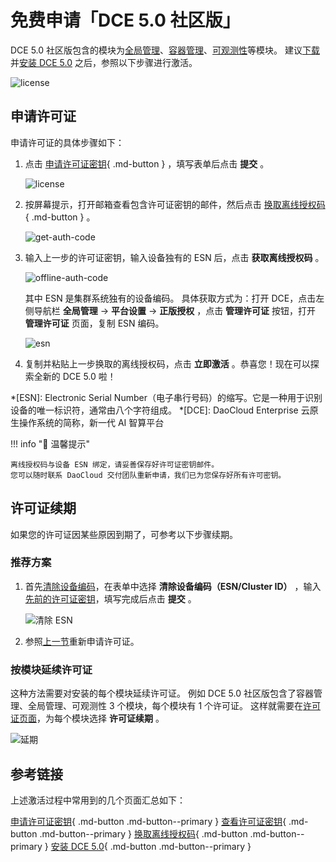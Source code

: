 # 免费申请「DCE 5.0 社区版」

DCE 5.0 社区版包含的模块为[全局管理](../ghippo/intro/index.md)、[容器管理](../kpanda/intro/index.md)、[可观测性](../insight/intro/index.md)等模块。
建议[下载](../download/index.md)并[安装 DCE 5.0](../install/community/k8s/online.md) 之后，参照以下步骤进行激活。

![license](https://docs.daocloud.io/daocloud-docs-images/docs/images/license01.png)

## 申请许可证

申请许可证的具体步骤如下：

1. 点击 [申请许可证密钥](https://qingflow.com/f/58604bf8){ .md-button } ，填写表单后点击 __提交__ 。

    ![license](https://docs.daocloud.io/daocloud-docs-images/docs/zh/docs/dce/images/license011.png)

2. 按屏幕提示，打开邮箱查看包含许可证密钥的邮件，然后点击 [换取离线授权码](https://license.daocloud.io/dce5-license){ .md-button } 。

    ![get-auth-code](https://docs.daocloud.io/daocloud-docs-images/docs/zh/docs/dce/images/license012.png)

3. 输入上一步的许可证密钥，输入设备独有的 ESN 后，点击 __获取离线授权码__ 。

    ![offline-auth-code](https://docs.daocloud.io/daocloud-docs-images/docs/images/license03.png)

    其中 ESN 是集群系统独有的设备编码。
    具体获取方式为：打开 DCE，点击左侧导航栏 __全局管理__ -> __平台设置__ -> __正版授权__ ，点击 __管理许可证__ 按钮，打开 __管理许可证__ 页面，复制 ESN 编码。

    ![esn](https://docs.daocloud.io/daocloud-docs-images/docs/zh/docs/dce/images/license02.png)

4. 复制并粘贴上一步换取的离线授权码，点击 __立即激活__ 。恭喜您！现在可以探索全新的 DCE 5.0 啦！

*[ESN]: Electronic Serial Number（电子串行号码）的缩写。它是一种用于识别设备的唯一标识符，通常由八个字符组成。
*[DCE]: DaoCloud Enterprise 云原生操作系统的简称，新一代 AI 智算平台

!!! info "📢 温馨提示"

    离线授权码与设备 ESN 绑定，请妥善保存好许可证密钥邮件。
    您可以随时联系 DaoCloud 交付团队重新申请，我们已为您保存好所有许可密钥。

## 许可证续期

如果您的许可证因某些原因到期了，可参考以下步骤续期。

### 推荐方案

1. 首先[清除设备编码](https://qingflow.com/f/58604bf8)，在表单中选择 __清除设备编码（ESN/Cluster ID）__ ，输入[先前的许可证密钥](https://license.daocloud.io/dce5-licenses)，填写完成后点击 __提交__ 。

    ![清除 ESN](https://docs.daocloud.io/daocloud-docs-images/docs/zh/docs/dce/images/esn.png)

2. 参照[上一节](#_1)重新申请许可证。

### 按模块延续许可证

这种方法需要对安装的每个模块延续许可证。
例如 DCE 5.0 社区版包含了容器管理、全局管理、可观测性 3 个模块，每个模块有 1 个许可证。
这样就需要在[许可证页面](https://qingflow.com/f/58604bf8)，为每个模块选择 __许可证续期__ 。

![延期](https://docs.daocloud.io/daocloud-docs-images/docs/zh/docs/dce/images/extend.png)

## 参考链接

上述激活过程中常用到的几个页面汇总如下：

[申请许可证密钥](https://qingflow.com/f/58604bf8){ .md-button .md-button--primary }
[查看许可证密钥](https://license.daocloud.io/dce5-licenses){ .md-button .md-button--primary }
[换取离线授权码](https://license.daocloud.io/dce5-license){ .md-button .md-button--primary }
[安装 DCE 5.0](../install/index.md){ .md-button .md-button--primary }
